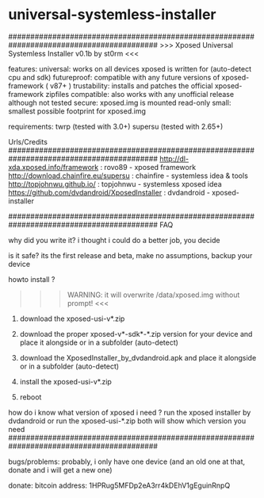 # universal-systemless-installer

##########################################################################################
              >>> Xposed Universal Systemless Installer v0.1b by st0rm <<<

features:
   universal: works on all devices xposed is written for (auto-detect cpu and sdk)
 futureproof: compatible with any future versions of xposed-framework ( v87+ )
trustability: installs and patches the official xposed-framework zipfiles
  compatible: also works with any unofficial release although not tested
      secure: xposed.img is mounted read-only
       small: smallest possible footprint for xposed.img

requirements:
 twrp     (tested with 3.0+)
 supersu  (tested with 2.65+)

 Urls/Credits
##########################################################################################
 http://dl-xda.xposed.info/framework 		: rovo89 - xposed framework
 http://download.chainfire.eu/supersu 		: chainfire - systemless idea & tools
 http://topjohnwu.github.io/ 			: topjohnwu - systemless xposed idea
 https://github.com/dvdandroid/XposedInstaller : dvdandroid - xposed-installer

##########################################################################################
FAQ

why did you write it?
 i thought i could do a better job, you decide

is it safe?
 its the first release and beta, make no assumptions, backup your device

howto install ?
 >>> WARNING: it will overwrite /data/xposed.img without prompt! <<<
 1. download the xposed-usi-v*.zip
 2. download the proper xposed-v*-sdk*-*.zip version for your device
    and place it alongside or in a subfolder (auto-detect)
 3. download the XposedInstaller_by_dvdandroid.apk
    and place it alongside or in a subfolder (auto-detect)

 4. install the xposed-usi-v*.zip
 5. reboot

how do i know what version of xposed i need ?
 run the xposed installer by dvdandroid
 or run the xposed-usi-*.zip
 both will show which version you need
##########################################################################################

bugs/problems:
 probably, i only have one device
 (and an old one at that, donate and i will get a new one)
 
donate:
 bitcoin address: 1HPRug5MFDp2eA3rr4kDEhV1gEguinRnpQ
